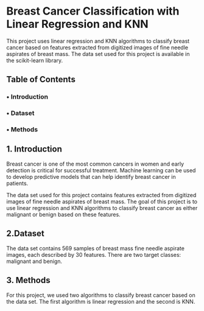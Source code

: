 # Breast Cancer Classification with Linear Regression and KNN
This project uses linear regression and KNN algorithms to classify breast cancer based on features extracted from digitized images of fine needle aspirates of breast mass. The data set used for this project is available in the scikit-learn library.

## <b>Table of Contents</b>
<h3>&#x2022; Introduction<br>
<h3>&#x2022; Dataset<br>
<h3>&#x2022; Methods<br>

## <b>1. Introduction </b>
Breast cancer is one of the most common cancers in women and early detection is critical for successful treatment. Machine learning can be used to develop predictive models that can help identify breast cancer in patients.

The data set used for this project contains features extracted from digitized images of fine needle aspirates of breast mass. The goal of this project is to use linear regression and KNN algorithms to classify breast cancer as either malignant or benign based on these features.

## <b> 2.Dataset </b>
The data set contains 569 samples of breast mass fine needle aspirate images, each described by 30 features. There are two target classes: malignant and benign.

## <b>3. Methods </b>
For this project, we used two algorithms to classify breast cancer based on the data set. The first algorithm is linear regression and the second is KNN.

